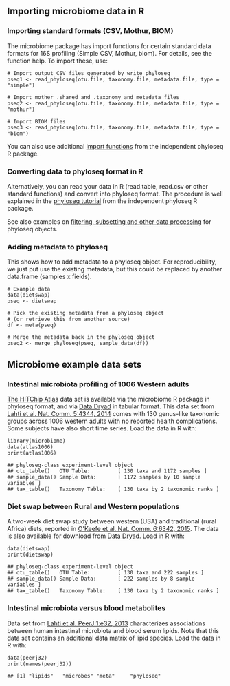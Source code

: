 <!--
  %\VignetteEngine{knitr::rmarkdown}
  %\VignetteIndexEntry{microbiome tutorial - data}
  %\usepackage[utf8]{inputenc}
  %\VignetteEncoding{UTF-8}  
-->
Importing microbiome data in R
------------------------------

### Importing standard formats (CSV, Mothur, BIOM)

The microbiome package has import functions for certain standard data
formats for 16S profiling (Simple CSV, Mothur, biom). For details, see
the function help. To import these, use:

    # Import output CSV files generated by write_phyloseq
    pseq1 <- read_phyloseq(otu.file, taxonomy.file, metadata.file, type = "simple")

    # Import mother .shared and .taxonomy and metadata files
    pseq2 <- read_phyloseq(otu.file, taxonomy.file, metadata.file, type = "mothur")

    # Import BIOM files
    pseq3 <- read_phyloseq(otu.file, taxonomy.file, metadata.file, type = "biom")

You can also use additional [import
functions](http://joey711.github.io/phyloseq/import-data) from the
independent phyloseq R package.

### Converting data to phyloseq format in R

Alternatively, you can read your data in R (read.table, read.csv or
other standard functions) and convert into phyloseq format. The
procedure is well explained in the [phyloseq
tutorial](http://joey711.github.io/phyloseq/import-data) from the
independent phyloseq R package.

See also examples on [filtering, subsetting and other data
processing](Preprocessing.html) for phyloseq objects.

### Adding metadata to phyloseq

This shows how to add metadata to a phyloseq object. For
reproducibility, we just put use the existing metadata, but this could
be replaced by another data.frame (samples x fields).

    # Example data
    data(dietswap)
    pseq <- dietswap

    # Pick the existing metadata from a phyloseq object
    # (or retrieve this from another source)
    df <- meta(pseq)

    # Merge the metadata back in the phyloseq object
    pseq2 <- merge_phyloseq(pseq, sample_data(df))

Microbiome example data sets
----------------------------

### Intestinal microbiota profiling of 1006 Western adults

[The HITChip Atlas](Atlas.html) data set is available via the microbiome
R package in phyloseq format, and via [Data
Dryad](http://doi.org/10.5061/dryad.pk75d) in tabular format. This data
set from [Lahti et al. Nat. Comm. 5:4344,
2014](http://www.nature.com/ncomms/2014/140708/ncomms5344/full/ncomms5344.html)
comes with 130 genus-like taxonomic groups across 1006 western adults
with no reported health complications. Some subjects have also short
time series. Load the data in R with:

    library(microbiome)
    data(atlas1006) 
    print(atlas1006)

    ## phyloseq-class experiment-level object
    ## otu_table()   OTU Table:         [ 130 taxa and 1172 samples ]
    ## sample_data() Sample Data:       [ 1172 samples by 10 sample variables ]
    ## tax_table()   Taxonomy Table:    [ 130 taxa by 2 taxonomic ranks ]

### Diet swap between Rural and Western populations

A two-week diet swap study between western (USA) and traditional (rural
Africa) diets, reported in [O'Keefe et al. Nat. Comm. 6:6342,
2015](http://dx.doi.org/10.1038/ncomms7342). The data is also available
for download from [Data Dryad](http://dx.doi.org/10.5061/dryad.1mn1n).
Load in R with:

    data(dietswap)
    print(dietswap)

    ## phyloseq-class experiment-level object
    ## otu_table()   OTU Table:         [ 130 taxa and 222 samples ]
    ## sample_data() Sample Data:       [ 222 samples by 8 sample variables ]
    ## tax_table()   Taxonomy Table:    [ 130 taxa by 2 taxonomic ranks ]

### Intestinal microbiota versus blood metabolites

Data set from [Lahti et al. PeerJ 1:e32,
2013](https://peerj.com/articles/32/) characterizes associations between
human intestinal microbiota and blood serum lipids. Note that this data
set contains an additional data matrix of lipid species. Load the data
in R with:

    data(peerj32)
    print(names(peerj32))

    ## [1] "lipids"   "microbes" "meta"     "phyloseq"
